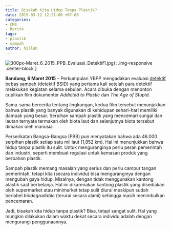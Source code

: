```yaml
---
title: Bisakah Kita Hidup Tanpa Plastik?
date: 2015-03-12 12:21:00 +07:00
categories:
- CMS
- Berita
tags:
- plastik
- sampah
author: hillun
---
```


![300px-Maret_6_2015_PPB_Evaluasi_Detektif1.jpg](/uploads/300px-Maret_6_2015_PPB_Evaluasi_Detektif1.jpg){: .img-responsive .center-block }

**Bandung, 6 Maret 2015** – Perkumpulan YBPP mengadakan evaluasi [detektif bebas sampah](http://ciptamedia.org/ada-detektif-di-proyek-peta-persampahan-bandung/) (detektif BSID) yang pertama kali setelah para detektif melakukan kegiatan selama sebulan. Acara dibuka dengan menonton cuplikan film dokumenter *Addicted to Plastic* dan *The Age of Stupid*.

Sama-sama bercerita tentang lingkungan, kedua film tersebut menunjukkan bahwa plastik yang banyak digunakan di kehidupan sehari-hari memiliki dampak yang besar. Serpihan sampah plastik yang mencemari sungai dan lautan ternyata termakan oleh biota laut dan selanjutnya biota tersebut dimakan oleh manusia.

Perserikatan Bangsa-Bangsa (PBB) pun menyatakan bahwa ada 46.000 serpihan plastik setiap satu mil laut (1,852 km). Hal ini menunjukkan bahwa hidup tanpa plastik itu sulit. Untuk menguranginya perlu peran pemerintah dan industri, seperti membuat regulasi untuk kemasan produk yang berbahan plastik.

Sampah plastik memang masalah yang serius dan perlu campur tangan pemerintah, tetapi kita (secara individu) bisa menguranginya dengan mengubah gaya hidup. Misalnya, dengan tidak menggunakan kantong plastik saat berbelanja. Hal ini dikarenakan kantong plastik yang disediakan oleh supermarket atau minimarket tetap sulit diurai meskipun sudah berlabel *biodegradable* (terurai secara alami) sehingga masih menimbulkan pencemaran.

Jadi, bisakah kita hidup tanpa plastik? Bisa, tetapi sangat sulit. Hal yang mungkin dilakukan dalam waktu dekat secara individu adalah dengan mengurangi penggunaannya.